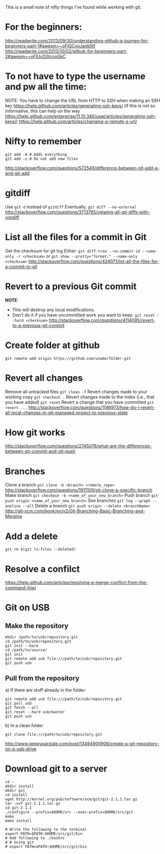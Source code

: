 This is a small note of nifty things I've found while working with git.

# For the beginners:
http://readwrite.com/2013/09/30/understanding-github-a-journey-for-beginners-part-1#awesm=~oFlQCvoJank0tf
http://readwrite.com/2013/10/02/github-for-beginners-part-2#awesm=~oFlUvD0lcooGkC

# To not have to type the username and pw all the time:
NOTE: You have to change the URL from HTTP to SSH when making an SSH key
https://help.github.com/articles/generating-ssh-keys/
(if this is not so informative, this can help on the way
https://help.github.com/enterprise/11.10.340/user/articles/generating-ssh-keys/)
https://help.github.com/articles/changing-a-remote-s-url/

# Nifty to remember
```
git add -A # Adds everything
git add -u # Do not add new files
```
http://stackoverflow.com/questions/572549/difference-between-git-add-a-and-git-add

# gitdiff
Use `git d` instead of `gitdiff`
Eventually, `git diff --no-external`
http://stackoverflow.com/questions/3713765/viewing-all-git-diffs-with-vimdiff

# List all the files for a commit in Git
Get the checksum for git log
Either:
`git diff-tree --no-commit-id --name-only -r <checksum>`
or
`git show --pretty="format:" --name-only <checksum>`
http://stackoverflow.com/questions/424071/list-all-the-files-for-a-commit-in-git

# Revert to a previous Git commit
**NOTE**:
* This will destroy any local modifications.
* Don't do it if you have uncommitted work you want to keep.
`git reset --hard <checksum>`
http://stackoverflow.com/questions/4114095/revert-to-a-previous-git-commit

# Create folder at github
`git remote add origin https://github.com/uname/folder.git`

# Revert all changes
Remove all untracked files
`git clean -f`
Revert changes made to your working copy
`git checkout .`
Revert changes made to the index (i.e., that you have added)
`git reset`
Revert a change that you have committed
`git revert ...`
http://stackoverflow.com/questions/1146973/how-do-i-revert-all-local-changes-in-git-managed-project-to-previous-state

# How git works
http://stackoverflow.com/questions/2745076/what-are-the-differences-between-git-commit-and-git-push

# Branches
Clone a branch
`git clone -b <branch> <remote_repo>`
http://stackoverflow.com/questions/1911109/git-clone-a-specific-branch
Make branch
`git checkout -b <name_of_your_new_branch>`
Push branch
`git push origin <name_of_your_new_branch>`
See branches
`git log --graph --oneline --all`
Delete a branch
`git push origin --delete <branchName>`
http://git-scm.com/book/en/v2/Git-Branching-Basic-Branching-and-Merging

# Add a delete
`git rm $(git ls-files --deleted)`

# Resolve a confilct
https://help.github.com/articles/resolving-a-merge-conflict-from-the-command-line/

# Git on USB
## Make the repository
```
mkdir /path/to/usb/repository.git
cd /path/to/usb/repository.git
git init --bare
cd /path/to/source/
git init
git remote add usb file:///path/to/usb/repository.git
git push usb
```
## Pull from the repository
a) If there are stuff already in the folder:
```
git remote add usb file:///path/to/usb/repository.git
git pull usb
git fetch --all
git reset --hard usb/master
git push usb
```
b) In a clean folder
```
git clone file:///path/to/usb/repository.git
```
http://www.geppyparziale.com/post/13494900906/create-a-git-repository-on-a-usb-drive

# Download git to a server
```
cd ~
mkdir install
mkdir git
cd install
wget http://kernel.org/pub/software/scm/git/git-2.1.1.tar.gz
tar -xvf git-2.1.1.tar.gz
cd git-2.1.1
./configure --prefix=$HOME/src --exec-prefix=$HOME/src/git
make
make install

# Write the following to the terminal
export PATH=$PATH:$HOME/src/git/bin
# Add following to ./bashrc
# # Using git
# export PATH=$PATH:$HOME/src/git/bin
```
